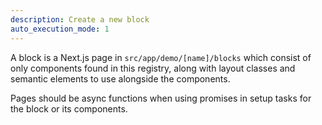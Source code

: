 ```yaml
---
description: Create a new block
auto_execution_mode: 1
---
```


A block is a Next.js page in `src/app/demo/[name]/blocks` which consist of only components found in this registry, along with layout classes and semantic elements to use alongside the components.

Pages should be async functions when using promises in setup tasks for the block or its components.
